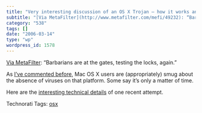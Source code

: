 ```yaml
---
title: "Very interesting discussion of an OS X Trojan – how it works and doesn’t"
subtitle: "[Via MetaFilter](http://www.metafilter.com/mefi/49232): “Barbarians are at the gates, testing the lo..."
category: "538"
tags: []
date: "2006-03-14"
type: "wp"
wordpress_id: 1578
---
```

[Via MetaFilter](http://www.metafilter.com/mefi/49232): “Barbarians are at the gates, testing the locks, again.” 

As [I’ve commented before](/weblogs/archives/001090.php), Mac OS X users are (appropriately) smug about the absence of viruses on that platform. Some say it’s only a matter of time. 

Here are the [interesting technical details](http://www.ambrosiasw.com/forums/index.php?showtopic=102379) of one recent attempt.

Technorati Tags: [osx](http://www.technorati.com/tag/osx)